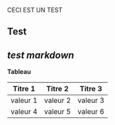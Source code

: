CECI EST UN TEST

## Test

*test markdown*
---

**Tableau**

|Titre 1 | Titre 2 | Titre 3|
|-----|----|-----|
| valeur 1| valeur 2| valeur 3|
|  valeur 4   |valeur 5| valeur 6|

